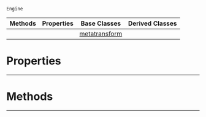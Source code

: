  `Engine`

|Methods|Properties|Base Classes|Derived Classes|
|---|---|---|---|
| | |[metatransform](https://github.com/zeroengineteam/ZeroDocs/blob/master/code_reference/class_reference/metatransform.markdown)| |


 #  Properties


---  
 #  Methods


---  
 

 